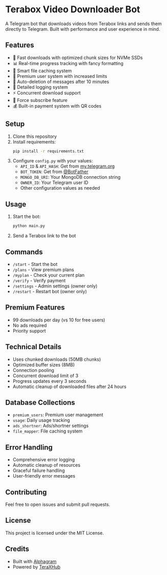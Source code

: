 # Terabox Video Downloader Bot

A Telegram bot that downloads videos from Terabox links and sends them directly to Telegram. Built with performance and user experience in mind.

## Features

- 🚀 Fast downloads with optimized chunk sizes for NVMe SSDs
- 📊 Real-time progress tracking with fancy formatting
- 💾 Smart file caching system
- 👑 Premium user system with increased limits
- 🔄 Auto-deletion of messages after 10 minutes
- 📝 Detailed logging system
- ⚡ Concurrent download support
- 🎯 Force subscribe feature
- 💰 Built-in payment system with QR codes

## Setup

1. Clone this repository
2. Install requirements:
   ```bash
   pip install -r requirements.txt
   ```
3. Configure `config.py` with your values:
   - `API_ID` & `API_HASH`: Get from [my.telegram.org](https://my.telegram.org)
   - `BOT_TOKEN`: Get from [@BotFather](https://t.me/BotFather)
   - `MONGO_DB_URI`: Your MongoDB connection string
   - `OWNER_ID`: Your Telegram user ID
   - Other configuration values as needed

## Usage

1. Start the bot:
   ```bash
   python main.py
   ```

2. Send a Terabox link to the bot

## Commands

- `/start` - Start the bot
- `/plans` - View premium plans
- `/myplan` - Check your current plan
- `/verify` - Verify payment
- `/settings` - Admin settings (owner only)
- `/restart` - Restart bot (owner only)

## Premium Features

- 99 downloads per day (vs 10 for free users)
- No ads required
- Priority support

## Technical Details

- Uses chunked downloads (50MB chunks)
- Optimized buffer sizes (8MB)
- Connection pooling
- Concurrent download limit of 3
- Progress updates every 3 seconds
- Automatic cleanup of downloaded files after 24 hours

## Database Collections

- `premium_users`: Premium user management
- `usage`: Daily usage tracking
- `ads_shortner`: Ads/shortner settings
- `file_mapper`: File caching system

## Error Handling

- Comprehensive error logging
- Automatic cleanup of resources
- Graceful failure handling
- User-friendly error messages

## Contributing

Feel free to open issues and submit pull requests.

## License

This project is licensed under the MIT License.

## Credits

- Built with [Alphagram](https://docs.alphagram.app/)
- Powered by [TeraXHub](https://t.me/TeraXHub)
